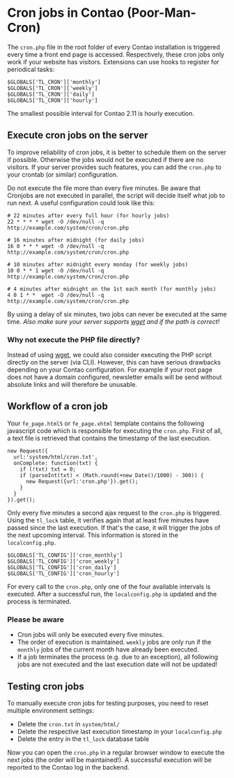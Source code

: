 # Cron jobs in Contao (Poor-Man-Cron)

The `cron.php` file in the root folder of every Contao installation is triggered
every time a front end page is accessed. Respectively, these cron jobs only work
if your website has visitors. Extensions can use hooks to register for periodical
tasks:

```{.php}
$GLOBALS['TL_CRON']['monthly']
$GLOBALS['TL_CRON']['weekly']
$GLOBALS['TL_CRON']['daily']
$GLOBALS['TL_CRON']['hourly']
```

The smallest possible interval for Contao 2.11 is hourly execution.


## Execute cron jobs on the server

To improve reliability of cron jobs, it is better to schedule them on the server
if possible. Otherwise the jobs would not be executed if there are no visitors.
If your server provides such features, you can add the `cron.php` to your 
crontab (or similar) configuration.

Do not execute the file more than every five minutes. Be aware that Cronjobs
are not executed in parallel, the script will decide itself what job to
run next. A useful configuration could look like this:

```
# 22 minutes after every full hour (for hourly jobs)
22 * * * * wget -O /dev/null -q http://example.com/system/cron/cron.php

# 16 minutes after midnight (for daily jobs)
16 0 * * * wget -O /dev/null -q http://example.com/system/cron/cron.php

# 10 minutes after midnight every monday (for weekly jobs)
10 0 * * 1 wget -O /dev/null -q http://example.com/system/cron/cron.php

# 4 minutes after midnight on the 1st each month (for monthly jobs)
4 0 1 * *  wget -O /dev/null -q http://example.com/system/cron/cron.php
```

By using a delay of six minutes, two jobs can never be executed at the same time.
*Also make sure your server supports [wget][1] and if the path is correct!*


### Why not execute the PHP file directly?

Instead of using [wget][1], we could also consider executing the PHP script
directly on the server (via CLI). However, this can have serious drawbacks
depending on your Contao configuration. For example if your root page does
not have a domain configured, newsletter emails will be send without absolute
links and will therefore be unusable.


## Workflow of a cron job

Your `fe_page.html5` or `fe_page.xhtml` template contains the following 
javascript code which is responsible for executing the `cron.php`. First of all,
a text file is retrieved that contains the timestamp of the last execution.

```{.js}
new Request({
  url:'system/html/cron.txt',
  onComplete: function(txt) {
    if (!txt) txt = 0;
    if (parseInt(txt) < (Math.round(+new Date()/1000) - 300)) {
      new Request({url:'cron.php'}).get();
    }
  }
}).get();
```

Only every five minutes a second ajax request to the `cron.php` is triggered.
Using the `tl_lock` table, it verifies again that at least five minutes have
passed since the last execution. If that's the case, it will trigger the jobs
of the next upcoming interval. This information is stored in the `localconfig.php`.

```{.php}
$GLOBALS['TL_CONFIG']['cron_monthly']
$GLOBALS['TL_CONFIG']['cron_weekly']
$GLOBALS['TL_CONFIG']['cron_daily']
$GLOBALS['TL_CONFIG']['cron_hourly']
```

For every call to the `cron.php`, only one of the four available intervals is
executed. After a successful run, the `localconfig.php` is updated and the
process is terminated.

### Please be aware

- Cron jobs will only be executed every five minutes.
- The order of execution is maintained. `weekly` jobs are only run if the
  `monthly` jobs of the current month have already been executed.
- If a job terminates the process (e.g. due to an exception), all following
  jobs are not executed and the last execution date will not be updated!


## Testing cron jobs

To manually execute cron jobs for testing purposes, you need to reset multiple
environment settings:

- Delete the `cron.txt` in `system/html/`
- Delete the respective last execution timestamp in your `localconfig.php`
- Delete the entry in the `tl_lock` database table

Now you can open the `cron.php` in a regular browser window to execute the 
next jobs (the order will be maintained!). A successful execution will be
reported to the Contao log in the backend.


[1]: http://en.wikipedia.org/wiki/Wget
